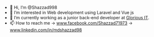 - 👋 Hi, I’m @Shazzad998
- 👀 I’m interested in Web development using Laravel and Vue js
- 🌱 I’m currently working as a junior back-end developer at [Glorious IT](https://gloriousit.com).
- 📫 How to reach me
      -> www.facebook.com/Shazzad71973
      -> www.linkedin.com/in/mdshazzad98
